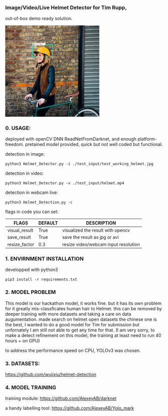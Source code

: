 
### Image/Video/Live Helmet Detector for Tim Rupp, 

out-of-box demo ready solution. 

<img src="./result/test_larger.jpg" width="300"  />

### 0. USAGE:

deployed with openCV DNN ReadNetFromDarknet, and enough platform-freedom.
pretained model provided, quick but not well coded but functional.

detection in image:
```
python3 Helmet_Detector.py -i ./test_input/test_working_helmet.jpg
```

detection in video:
```
python3 Helmet_Detector.py -v ./test_input/helmet.mp4
```

detection in webcam live:
```
python3 Helmet_Detection.py -c
```
flags in code you can set: 

| FLAGS  | DEFAULT |DESCRIPTION|
| ------------- | ------------- |------------- |
| visual_result  | True  |visualized the result with opencv|
| save_result  | True  | save the result as jpg or avi  |
| resize_factor   | 0.3 | resize video/webcam input resolution |



### 1. ENVIRNMENT INSTALLATION

developped with python3
```
pip3 install -r requirements.txt
```

### 2. MODEL PROBLEM

This model is our hackathon model, it works fine. but it has its own problem for it greatly mis-classficates human hair to Helmet.
this can be removed by deeper training with more datasets and taking a care on data augumentation.
made search on helmet open datasets the chinese one is the best, I wanted to do a good model for Tim for submission but unfornately I am still not able to get any time for that. (I am very sorry, to make a detect refinement on this model, the training at least need to run 40 hours + on GPU)

to address the performance speed on CPU, YOLOv3 was chosen.

### 3. DATASETS:

https://github.com/wujixiu/helmet-detection 

### 4. MODEL TRAINING

training module: https://github.com/AlexeyAB/darknet

a handy labelling tool: https://github.com/AlexeyAB/Yolo_mark

